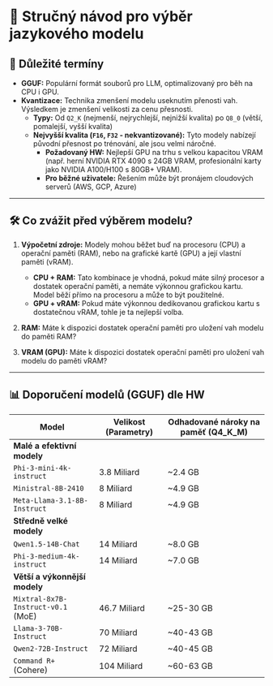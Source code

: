 # 🚀 Stručný návod pro výběr jazykového modelu

## 🧠 Důležité termíny

* **GGUF:** Populární formát souborů pro LLM, optimalizovaný pro běh na CPU i GPU.
* **Kvantizace:** Technika zmenšení modelu useknutím přenosti vah. Výsledkem je zmenšení velikosti za cenu přesnosti.
    * **Typy:** Od `Q2_K` (nejmenší, nejrychlejší, nejnižší kvalita) po `Q8_0` (větší, pomalejší, vyšší kvalita)
    * **Nejvyšší kvalita (`F16`, `F32` - nekvantizované):** Tyto modely nabízejí původní přesnost po trénování, ale jsou velmi náročné.
        * **Požadovaný HW:** Nejlepší GPU na trhu s velkou kapacitou VRAM (např. herní NVIDIA RTX 4090 s 24GB VRAM, profesionální karty jako NVIDIA A100/H100 s 80GB+ VRAM).
        * **Pro běžné uživatele:** Řešením může být pronájem cloudových serverů (AWS, GCP, Azure)

---

## 🛠️ Co zvážit před výběrem modelu?

1. **Výpočetní zdroje:** Modely mohou běžet buď na procesoru (CPU) a operační paměti (RAM), nebo na grafické kartě (GPU) a její vlastní paměti (vRAM).

   - **CPU + RAM:** Tato kombinace je vhodná, pokud máte silný procesor a dostatek operační paměti, a nemáte výkonnou grafickou kartu. Model běží přímo na procesoru a může to být použitelné.
   - **GPU + vRAM:** Pokud máte výkonnou dedikovanou grafickou kartu s dostatečnou vRAM, tohle je ta nejlepší volba. 

2. **RAM:** Máte k dispozici dostatek operační paměti pro uložení vah modelu do paměti RAM?
3. **VRAM (GPU):** Máte k dispozici dostatek operační paměti pro uložení vah modelu do paměti vRAM?

---

## 📊 Doporučení modelů (GGUF) dle HW

| Model                                  | Velikost (Parametry) | Odhadované nároky na paměť (Q4_K_M) |
|----------------------------------------|----------------------|--------------------------|
| **Malé a efektivní modely**            |                      |                          |
| `Phi-3-mini-4k-instruct`               | 3.8 Miliard          | ~2.4 GB                  |
| `Ministral-8B-2410`                    | 8 Miliard            | ~4.9 GB                  |
| `Meta-Llama-3.1-8B-Instruct`           | 8 Miliard            | ~4.9 GB                  |
| **Středně velké modely**               |                      |                          |
| `Qwen1.5-14B-Chat`                     | 14 Miliard           | ~8.0 GB                  |
| `Phi-3-medium-4k-instruct`             | 14 Miliard           | ~7.0 GB           |
| **Větší a výkonnější modely**         |                      |                          |
| `Mixtral-8x7B-Instruct-v0.1` (MoE)   | 46.7 Miliard  | ~25-30 GB                |
| `Llama-3-70B-Instruct`                 | 70 Miliard           | ~40-43 GB                |
| `Qwen2-72B-Instruct`                   | 72 Miliard           | ~40-45 GB     |
| `Command R+` (Cohere)                  | 104 Miliard          | ~60-63 GB                |     
